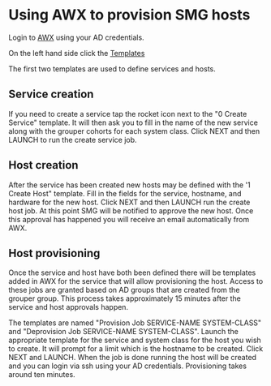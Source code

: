 # Using AWX to provision SMG hosts

Login to [AWX](https://smg-awx.techservices.illinois.edu) using your AD credentials.

On the left hand side click the [Templates](https://smg-awx.techservices.illinois.edu/#/templates)

The first two templates are used to define services and hosts.

## Service creation
If you need to create a service tap the rocket icon next to the "0 Create Service" template.
It will then ask you to fill in the name of the new service along with the grouper cohorts for each
system class. Click NEXT and then LAUNCH to run the create service job.

## Host creation
After the service has been created new hosts may be defined with the '1 Create Host" template. 
Fill in the fields for the service, hostname, and hardware for the new host. Click NEXT and then LAUNCH 
run the create host job. At this point SMG will be notified to approve the new host. Once this approval
has happened you will receive an email automatically from AWX.

## Host provisioning
Once the service and host have both been defined there will be templates added in AWX for the service that will
allow provisioning the host. Access to these jobs are granted based on AD groups that are
created from the grouper group. This process takes approximately 15 minutes after the service and host
approvals happen.

The templates are named "Provision Job SERVICE-NAME SYSTEM-CLASS" and "Deprovision Job SERVICE-NAME SYSTEM-CLASS".
Launch the appropriate template for the service and system class for the host you wish to create. It will prompt for 
a limit which is the hostname to be created. Click NEXT and LAUNCH. When the job is done running the host will be 
created and you can login via ssh using your AD credentials. Provisioning takes around ten minutes.
